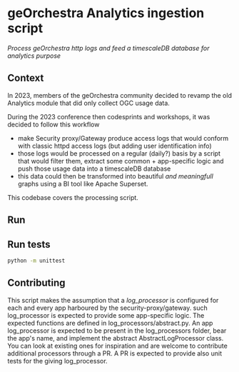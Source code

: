 # geOrchestra Analytics ingestion script

_Process geOrchestra http logs and feed a timescaleDB database for analytics purpose_

## Context

In 2023, members of the geOrchestra community decided to revamp the old Analytics module that did only collect OGC usage data.

During the 2023 conference then codesprints and workshops, it was decided to follow this workflow
- make Security proxy/Gateway produce access logs that would conform with classic httpd access logs (but adding user identification info)
- those logs would be processed on a regular (daily?) basis by a script that would filter them, extract some common + app-specific logic and push those usage data into a timescaleDB database
- this data could then be transformed into  beautiful _and meaningfull_ graphs using a BI tool like Apache Superset.

This codebase covers the processing script.

## Run 




## Run tests
```bash
python -m unittest
```

## Contributing

This script makes the assumption that a _log_processor_ is configured for each and every app harboured by the security-proxy/gateway. such log_processor is expected to provide some app-specific logic. The expected functions are defined in log_processors/abstract.py. An app log_processor is expected to be present in the log_processors folder, bear the app's name, and implement the abstract AbstractLogProcessor class. You can look at existing ones for inspiration and are welcome to contribute additional processors through a PR. A PR is expected to provide also unit tests for the giving log_processor.